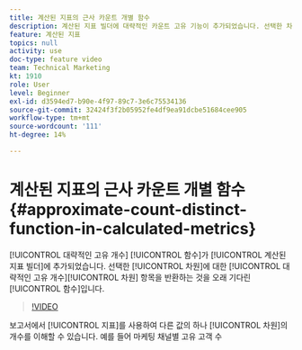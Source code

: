 ```yaml
---
title: 계산된 지표의 근사 카운트 개별 함수
description: 계산된 지표 빌더에 대략적인 카운트 고유 기능이 추가되었습니다. 선택한 차원에 대한 차원 항목의 대략적인 고유 카운트를 반환하는 오래 기다린 함수입니다.
feature: 계산된 지표
topics: null
activity: use
doc-type: feature video
team: Technical Marketing
kt: 1910
role: User
level: Beginner
exl-id: d3594ed7-b90e-4f97-89c7-3e6c75534136
source-git-commit: 32424f3f2b05952fe4df9ea91dcbe51684cee905
workflow-type: tm+mt
source-wordcount: '111'
ht-degree: 14%

---
```


# 계산된 지표의 근사 카운트 개별 함수{#approximate-count-distinct-function-in-calculated-metrics}

[!UICONTROL 대략적인 고유 개수] [!UICONTROL 함수]가 [!UICONTROL 계산된 지표 빌더]에 추가되었습니다. 선택한 [!UICONTROL 차원]에 대한 [!UICONTROL 대략적인 고유 개수][!UICONTROL 차원] 항목을 반환하는 것을 오래 기다린 [!UICONTROL 함수]입니다.

>[!VIDEO](https://video.tv.adobe.com/v/23722/?quality=12)

보고서에서 [!UICONTROL 지표]를 사용하여 다른 값의 하나 [!UICONTROL 차원]의 개수를 이해할 수 있습니다. 예를 들어 마케팅 채널별 고유 고객 수
